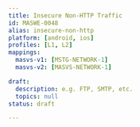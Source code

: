 ```yaml
---
title: Insecure Non-HTTP Traffic
id: MASWE-0048
alias: insecure-non-http
platform: [android, ios]
profiles: [L1, L2]
mappings:
  masvs-v1: [MSTG-NETWORK-1]
  masvs-v2: [MASVS-NETWORK-1]

draft:
  description: e.g. FTP, SMTP, etc.
  topics: null
status: draft

---
```


